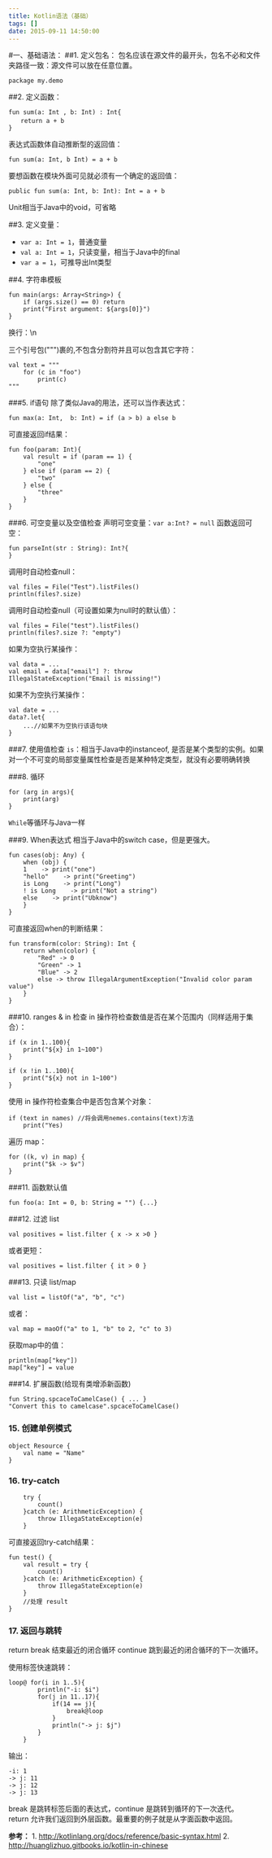 ```yaml
---
title: Kotlin语法（基础）
tags: []
date: 2015-09-11 14:50:00
---
```


#一、基础语法：
##1\. 定义包名：
包名应该在源文件的最开头，包名不必和文件夹路径一致：源文件可以放在任意位置。
```
package my.demo
```

##2\. 定义函数：
```
fun sum(a: Int , b: Int) : Int{
　　return a + b
}
```
表达式函数体自动推断型的返回值：
```
fun sum(a: Int, b Int) = a + b
```

要想函数在模块外面可见就必须有一个确定的返回值：
```
public fun sum(a: Int, b: Int): Int = a + b
```
Unit相当于Java中的void，可省略

##3\. 定义变量：
- `var a: Int = 1`，普通变量
- `val a: Int = 1`，只读变量，相当于Java中的final
- `var a = 1`，可推导出Int类型

##4\. 字符串模板
```
fun main(args: Array<String>) {
    if (args.size() == 0) return
    print("First argument: ${args[0]}")
}
```
换行：\n

三个引号包(""")裹的,不包含分割符并且可以包含其它字符：
```
val text = """
    for (c in "foo")
        print(c)
"""
```

###5\. if语句
除了类似Java的用法，还可以当作表达式：
```
fun max(a: Int,  b: Int) = if (a > b) a else b
```
可直接返回if结果：
```
fun foo(param: Int){
    val result = if (param == 1) {
        "one"
    } else if (param == 2) {
        "two"
    } else {
        "three"
    }
}
```

###6\. 可空变量以及空值检查
声明可空变量：`var a:Int? = null`
函数返回可空：
```
fun parseInt(str : String): Int?{
}
```
调用时自动检查null：
```
val files = File("Test").listFiles()
println(files?.size)
```
调用时自动检查null（可设置如果为null时的默认值）：
```
val files = File("test").listFiles()
println(files?.size ?: "empty")
```
如果为空执行某操作：
```
val data = ...
val email = data["email"] ?: throw
IllegalStateException("Email is missing!")
```

如果不为空执行某操作：
```
val date = ...
data?.let{
    ...//如果不为空执行该语句块
}
```

###7\. 使用值检查
`is`：相当于Java中的instanceof, 是否是某个类型的实例。如果对一个不可变的局部变量属性检查是否是某种特定类型，就没有必要明确转换

###8\. 循环
```
for (arg in args){
    print(arg)
}
```
`While`等循环与Java一样

###9\. When表达式
相当于Java中的switch case，但是更强大。
```
fun cases(obj: Any) {
    when (obj) {
    1    -> print("one")
    "hello"    -> print("Greeting")
    is Long    -> print("Long")
    ! is Long    -> print("Not a string")
    else    -> print("Ubknow")
    }
}
```
可直接返回when的判断结果：
```
fun transform(color: String): Int {
    return when(color) {
        "Red" -> 0
        "Green" -> 1
        "Blue" -> 2
        else -> throw IllegalArgumentException("Invalid color param value")
    }
}
```

###10\. ranges & in
检查 in 操作符检查数值是否在某个范围内（同样适用于集合）：
```
if (x in 1..100){
    print("${x} in 1~100")
}
```
```
if (x !in 1..100){
    print("${x} not in 1~100")
}
```
使用 in 操作符检查集合中是否包含某个对象：
```
if (text in names) //将会调用nemes.contains(text)方法
    print("Yes)
```
遍历 map：
```
for ((k, v) in map) {
    print("$k -> $v")
}
```

###11\. 函数默认值
```
fun foo(a: Int = 0, b: String = "") {...}
```

###12\. 过滤 list
```
val positives = list.filter { x -> x >0 }
```
或者更短：
```
val positives = list.filter { it > 0 }
```

###13\. 只读 list/map
```
val list = listOf("a", "b", "c")
```
或者：
```
val map = maoOf("a" to 1, "b" to 2, "c" to 3)
```
获取map中的值：
```
println(map["key"])
map["key"] = value
```

###14\. 扩展函数(给现有类增添新函数)
```
fun String.spcaceToCamelCase() { ... }
"Convert this to camelcase".spcaceToCamelCase()
```

### 15\. 创建单例模式
```
object Resource {
    val name = "Name"
}
```

### 16\. try-catch
```
    try {
        count()
    }catch (e: ArithmeticException) {
        throw IllegaStateException(e)
    }
```
可直接返回try-catch结果：
```
fun test() {
    val result = try {
        count()
    }catch (e: ArithmeticException) {
        throw IllegaStateException(e)
    }
    //处理 result
}
```

### 17\. 返回与跳转
return break 结束最近的闭合循环 continue 跳到最近的闭合循环的下一次循环。

使用标签快速跳转：
```
loop@ for(i in 1..5){
        println("-i: $i")
        for(j in 11..17){
            if(14 == j){
                break@loop
            }
            println("-> j: $j")
        }
    }
```
输出：
```
-i: 1
-> j: 11
-> j: 12
-> j: 13
```
break 是跳转标签后面的表达式，continue 是跳转到循环的下一次迭代。</br>
return 允许我们返回到外层函数。最重要的例子就是从字面函数中返回。

__参考：__
1\. <http://kotlinlang.org/docs/reference/basic-syntax.html>
2\. <http://huanglizhuo.gitbooks.io/kotlin-in-chinese>
